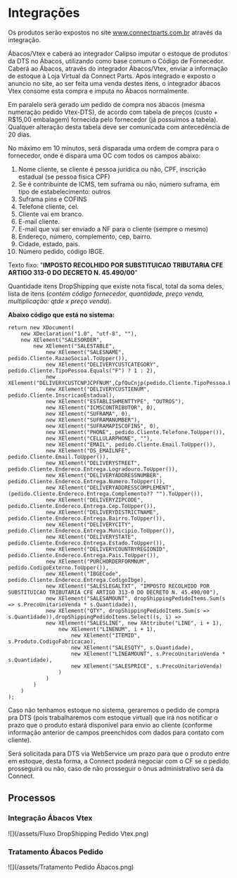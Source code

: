 # Integrações

Os produtos serão expostos no site www.connectparts.com.br através da integração.

Ábacos/Vtex e caberá ao integrador Calipso imputar o estoque de produtos da DTS no Ábacos, utilizando como base comum o Código de Fornecedor. Caberá ao Ábacos, através do integrador Ábacos/Vtex, enviar a informação de estoque à Loja Virtual da Connect Parts. Após integrado e exposto o anuncio no site, ao ser feita uma venda destes itens, o integrador ábacos Vtex consome esta compra e imputa no Ábacos normalmente.

Em paralelo será gerado um pedido de compra nos ábacos \(mesma numeração pedido Vtex-DTS\), de acordo com tabela de preços \(custo + R$15,00 embalagem\) fornecida pelo fornecedor \(já possuímos a tabela\). Qualquer alteração desta tabela deve ser comunicada com antecedência de 20 dias.

No máximo em 10 minutos, será disparada uma ordem de compra para o fornecedor, onde é dispara uma OC com todos os campos abaixo:

1. Nome cliente, se cliente é pessoa jurídica ou não, CPF, inscrição estadual \(se pessoa física CPF\)
2. Se é contribuinte de ICMS, tem suframa ou não, número suframa, em tipo de estabelecimento: outros
3. Suframa pins e COFINS
4. Telefone cliente, cel.  
5. Cliente vai em branco.
6. E-mail cliente.
7. E-mail que vai ser enviado a NF para o cliente \(sempre o mesmo\)
8. Endereço, número, complemento, cep, bairro.
9. Cidade, estado, pais.
10. Número pedido, código IBGE.

Texto fixo:  "**IMPOSTO RECOLHIDO POR SUBSTITUICAO TRIBUTARIA CFE ARTIGO 313-0 DO DECRETO N. 45.490/00**"

Quantidade itens DropShipping que existe nota fiscal, total da soma deles, lista de itens \(_contém código fornecedor, quantidade, preço venda, multiplicação: qtde x preço venda_\).

**Abaixo código que está no sistema:**

```
return new XDocument(
	new XDeclaration("1.0", "utf-8", ""),
	new XElement("SALESORDER",
		new XElement("SALESTABLE",
			new XElement("SALESNAME", pedido.Cliente.RazaoSocial.ToUpper()),
			new XElement("DELIVERYCUSTCATEGORY", pedido.Cliente.TipoPessoa.Equals("F") ? 1 : 2),
			new XElement("DELIVERYCUSTCNPJCPFNUM",CpfOuCnjp(pedido.Cliente.TipoPessoa.Equals("F"),pedido.Cliente.Documento)),
			new XElement("DELIVERYCUSTIENUM", pedido.Cliente.InscricaoEstadual),
			new XElement("ESTABLISHMENTTYPE", "OUTROS"),
			new XElement("ICMSCONTRIBUTOR", 0),
			new XElement("SUFRAMA", 0),
			new XElement("SUFRAMANUMBER"),
			new XElement("SUFRAMAPISCOFINS", 0),
			new XElement("PHONE", pedido.Cliente.Telefone.ToUpper()),
			new XElement("CELLULARPHONE", ""),
			new XElement("EMAIL", pedido.Cliente.Email.ToUpper()),
			new XElement("DS_EMAILNFE", pedido.Cliente.Email.ToUpper()),
			new XElement("DELIVERYSTREET", pedido.Cliente.Endereco.Entrega.Logradouro.ToUpper()),
			new XElement("DELIVERYADDRESSNUMBER", pedido.Cliente.Endereco.Entrega.Numero.ToUpper()),
			new XElement("DELIVERYADDRESSCOMPLEMENT", (pedido.Cliente.Endereco.Entrega.Complemento?? "").ToUpper()),
			new XElement("DELIVERYZIPCODE", pedido.Cliente.Endereco.Entrega.Cep.ToUpper()),
			new XElement("DELIVERYDISTRICTNAME", pedido.Cliente.Endereco.Entrega.Bairro.ToUpper()),
			new XElement("DELIVERYCITY", pedido.Cliente.Endereco.Entrega.Municipio.ToUpper()),
			new XElement("DELIVERYSTATE", pedido.Cliente.Endereco.Entrega.Estado.ToUpper()),
			new XElement("DELIVERYCOUNTRYREGIONID", pedido.Cliente.Endereco.Entrega.Pais.ToUpper()),
			new XElement("PURCHORDERFORMNUM", pedido.CodigoExterno.ToUpper()),
			new XElement("IBGECode", pedido.Cliente.Endereco.Entrega.CodigoIbge),
			new XElement("SALESLEGALTXT", "IMPOSTO RECOLHIDO POR SUBSTITUICAO TRIBUTARIA CFE ARTIGO 313-0 DO DECRETO N. 45.490/00"),
			new XElement("SALESAMOUNT", dropShippingPedidoItems.Sum(s => s.PrecoUnitarioVenda * s.Quantidade)),
			new XElement("QTY", dropShippingPedidoItems.Sum(s => s.Quantidade)),dropShippingPedidoItems.Select((s, i) =>
			new XElement("SALESLINE", new XAttribute("LINE", i + 1),
				new XElement("LINENUM", i + 1),
					new XElement("ITEMID", s.Produto.CodigoFabricacao),
					new XElement("SALESQTY", s.Quantidade),
					new XElement("LINEAMOUNT", s.PrecoUnitarioVenda * s.Quantidade),
					new XElement("SALESPRICE", s.PrecoUnitarioVenda)
				)
			)
		)
	)
);

```

Caso não tenhamos estoque no sistema, geraremos o pedido de compra pra DTS (pois trabalharemos com estoque virtual) que irá nos notificar o prazo que o produto estará disponível para envio ao cliente (conforme informação anterior de campos preenchidos com dados para contato com cliente).

Será solicitada para DTS via WebService um prazo para que o produto entre em estoque, desta forma, a Connect poderá negociar com o CF se o pedido prosseguirá ou não, caso de não prosseguir o ônus administrativo será da Connect.

## Processos

### Integração Ábacos Vtex

![](/assets/Fluxo DropShipping Pedido Vtex.png)

### Tratamento Ábacos Pedido
![](/assets/Tratamento Pedido Ábacos.png)



